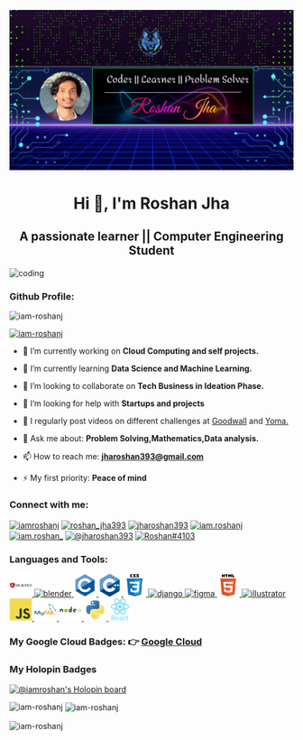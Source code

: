 ![logo](https://github.com/iam-roshanj/iam-roshanj/blob/main/Github%20Banner.png)
<h1 align="center">Hi 👋, I'm Roshan Jha</h1>

<h2 align="center"> A passionate learner || Computer Engineering Student </h2>


<img align="center" alt="coding" width="300" src="https://cdn.dribbble.com/users/926537/screenshots/4502924/python-2.gif">

### Github Profile:

<p align="left"> <img src="https://komarev.com/ghpvc/?username=iam-roshanj&label=Profile%20views&color=0e75b6&style=flat" alt="iam-roshanj" /> </p>

<p align="left"> <a href="https://github.com/ryo-ma/github-profile-trophy"><img src="https://github-profile-trophy.vercel.app/?username=iam-roshanj" alt="iam-roshanj" /></a> </p>

- 🔭 I’m currently working on **Cloud Computing and self projects.**

- 🌱 I’m currently learning **Data Science and Machine Learning.**

- 👯 I’m looking to collaborate on **Tech Business in Ideation Phase.**

- 🤝 I’m looking for help with **Startups and projects**

- 📝 I regularly post videos on different challenges at [Goodwall](https://www.goodwall.io/roshan-jha-3100) and [Yoma.](https://app.yoma.africa/digital-cv)

- 💬 Ask me about: **Problem Solving,Mathematics,Data analysis.**

- 📫 How to reach me: **jharoshan393@gmail.com**

- ⚡ My first priority: **Peace of mind**

<h3 align="left">Connect with me:</h3>
<p align="left">
<a href="https://dev.to/iamroshanj" target="blank"><img align="center" src="https://raw.githubusercontent.com/rahuldkjain/github-profile-readme-generator/master/src/images/icons/Social/devto.svg" alt="iamroshanj" height="30" width="40" /></a>
<a href="https://twitter.com/roshan_jha393" target="blank"><img align="center" src="https://raw.githubusercontent.com/rahuldkjain/github-profile-readme-generator/master/src/images/icons/Social/twitter.svg" alt="roshan_jha393" height="30" width="40" /></a>
<a href="https://linkedin.com/in/jharoshan393" target="blank"><img align="center" src="https://raw.githubusercontent.com/rahuldkjain/github-profile-readme-generator/master/src/images/icons/Social/linked-in-alt.svg" alt="jharoshan393" height="30" width="40" /></a>
<a href="https://fb.com/iam.roshanj" target="blank"><img align="center" src="https://raw.githubusercontent.com/rahuldkjain/github-profile-readme-generator/master/src/images/icons/Social/facebook.svg" alt="iam.roshanj" height="30" width="40" /></a>
<a href="https://instagram.com/iam.roshan_" target="blank"><img align="center" src="https://raw.githubusercontent.com/rahuldkjain/github-profile-readme-generator/master/src/images/icons/Social/instagram.svg" alt="iam.roshan_" height="30" width="40" /></a>
<a href="https://medium.com/@jharoshan393" target="blank"><img align="center" src="https://raw.githubusercontent.com/rahuldkjain/github-profile-readme-generator/master/src/images/icons/Social/medium.svg" alt="@jharoshan393" height="30" width="40" /></a>
<a href="https://discord.gg/Roshan#4103" target="blank"><img align="center" src="https://raw.githubusercontent.com/rahuldkjain/github-profile-readme-generator/master/src/images/icons/Social/discord.svg" alt="Roshan#4103" height="30" width="40" /></a>
</p>

<h3 align="left">Languages and Tools:</h3>
<p align="left"> <a href="https://angular.io" target="_blank" rel="noreferrer"> <img src="https://raw.githubusercontent.com/devicons/devicon/master/icons/angularjs/angularjs-original-wordmark.svg" alt="angularjs" width="40" height="40"/> </a> <a href="https://www.blender.org/" target="_blank" rel="noreferrer"> <img src="https://download.blender.org/branding/community/blender_community_badge_white.svg" alt="blender" width="40" height="40"/> </a> <a href="https://www.cprogramming.com/" target="_blank" rel="noreferrer"> <img src="https://raw.githubusercontent.com/devicons/devicon/master/icons/c/c-original.svg" alt="c" width="40" height="40"/> </a> <a href="https://www.w3schools.com/cpp/" target="_blank" rel="noreferrer"> <img src="https://raw.githubusercontent.com/devicons/devicon/master/icons/cplusplus/cplusplus-original.svg" alt="cplusplus" width="40" height="40"/> </a> <a href="https://www.w3schools.com/css/" target="_blank" rel="noreferrer"> <img src="https://raw.githubusercontent.com/devicons/devicon/master/icons/css3/css3-original-wordmark.svg" alt="css3" width="40" height="40"/> </a> <a href="https://www.djangoproject.com/" target="_blank" rel="noreferrer"> <img src="https://cdn.worldvectorlogo.com/logos/django.svg" alt="django" width="40" height="40"/> </a> <a href="https://www.figma.com/" target="_blank" rel="noreferrer"> <img src="https://www.vectorlogo.zone/logos/figma/figma-icon.svg" alt="figma" width="40" height="40"/> </a> <a href="https://www.w3.org/html/" target="_blank" rel="noreferrer"> <img src="https://raw.githubusercontent.com/devicons/devicon/master/icons/html5/html5-original-wordmark.svg" alt="html5" width="40" height="40"/> </a> <a href="https://www.adobe.com/in/products/illustrator.html" target="_blank" rel="noreferrer"> <img src="https://www.vectorlogo.zone/logos/adobe_illustrator/adobe_illustrator-icon.svg" alt="illustrator" width="40" height="40"/> </a> <a href="https://developer.mozilla.org/en-US/docs/Web/JavaScript" target="_blank" rel="noreferrer"> <img src="https://raw.githubusercontent.com/devicons/devicon/master/icons/javascript/javascript-original.svg" alt="javascript" width="40" height="40"/> </a> <a href="https://www.mysql.com/" target="_blank" rel="noreferrer"> <img src="https://raw.githubusercontent.com/devicons/devicon/master/icons/mysql/mysql-original-wordmark.svg" alt="mysql" width="40" height="40"/> </a> <a href="https://nodejs.org" target="_blank" rel="noreferrer"> <img src="https://raw.githubusercontent.com/devicons/devicon/master/icons/nodejs/nodejs-original-wordmark.svg" alt="nodejs" width="40" height="40"/> </a> <a href="https://www.python.org" target="_blank" rel="noreferrer"> <img src="https://raw.githubusercontent.com/devicons/devicon/master/icons/python/python-original.svg" alt="python" width="40" height="40"/> </a> <a href="https://reactjs.org/" target="_blank" rel="noreferrer"> <img src="https://raw.githubusercontent.com/devicons/devicon/master/icons/react/react-original-wordmark.svg" alt="react" width="40" height="40"/> </a> </p>

### My Google Cloud Badges: 👉 [Google Cloud](https://www.cloudskillsboost.google/public_profiles/492a4399-ad10-4176-a267-345d1fa60745)

### My Holopin Badges
[![@iamroshan's Holopin board](https://holopin.me/iamroshan)](https://holopin.io/@iamroshan)


<p><img align="left" src="https://github-readme-stats.vercel.app/api/top-langs?username=iam-roshanj&show_icons=true&locale=en&layout=compact" alt="iam-roshanj" /></p>


<p>&nbsp;<img align="center" src="https://github-readme-stats.vercel.app/api?username=iam-roshanj&show_icons=true&locale=en" alt="iam-roshanj" /></p>


<p><img align="center" src="https://github-readme-streak-stats.herokuapp.com/?user=iam-roshanj&" alt="iam-roshanj" /></p>
